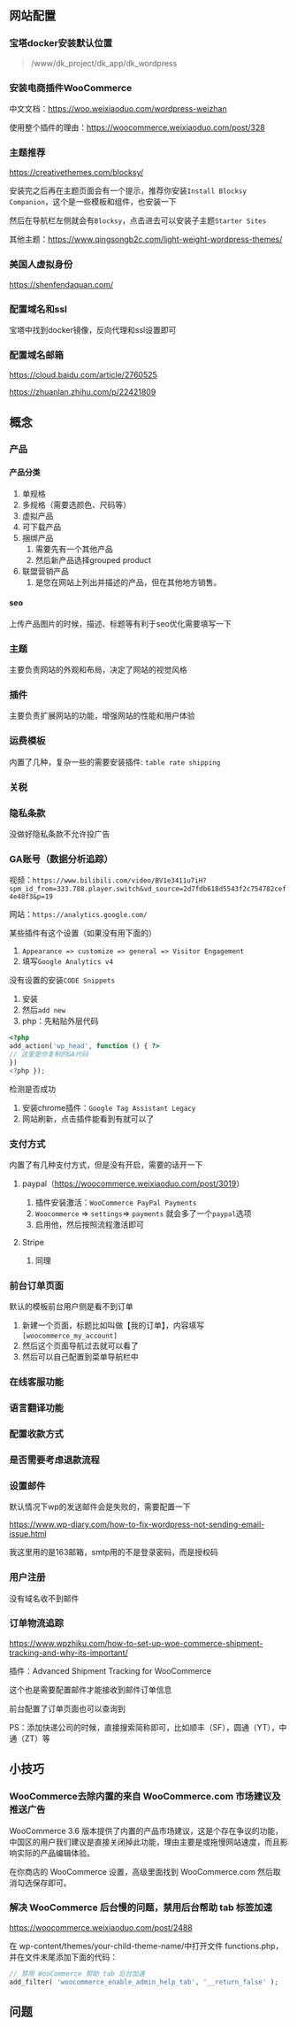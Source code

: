 ## 网站配置

### 宝塔docker安装默认位置

> /www/dk_project/dk_app/dk_wordpress

### 安装电商插件WooCommerce

中文文档：<https://woo.weixiaoduo.com/wordpress-weizhan>

使用整个插件的理由：<https://woocommerce.weixiaoduo.com/post/328>

### 主题推荐

<https://creativethemes.com/blocksy/>

安装完之后再在主题页面会有一个提示，推荐你安装`Install Blocksy Companion`，这个是一些模板和组件，也安装一下

然后在导航栏左侧就会有`Blocksy`，点击进去可以安装子主题`Starter Sites`

其他主题：<https://www.qingsongb2c.com/light-weight-wordpress-themes/>

### 美国人虚拟身份

<https://shenfendaquan.com/>

### 配置域名和ssl

宝塔中找到docker镜像，反向代理和ssl设置即可

### 配置域名邮箱

<https://cloud.baidu.com/article/2760525>

<https://zhuanlan.zhihu.com/p/22421809>

## 概念

### 产品

#### 产品分类

1. 单规格
2. 多规格（需要选颜色、尺码等）
3. 虚拟产品
4. 可下载产品
5. 捆绑产品
   1. 需要先有一个其他产品
   2. 然后新产品选择grouped product
6. 联盟营销产品
   1. 是您在网站上列出并描述的产品，但在其他地方销售。

#### seo

上传产品图片的时候，描述、标题等有利于seo优化需要填写一下

### 主题

主要负责网站的外观和布局，决定了网站的视觉风格

### 插件

主要负责扩展网站的功能，增强网站的性能和用户体验

### 运费模板

内置了几种，复杂一些的需要安装插件: `table rate shipping`

### 关税

### 隐私条款

没做好隐私条款不允许投广告

### GA账号（数据分析追踪）

视频：`https://www.bilibili.com/video/BV1e3411u7iH?spm_id_from=333.788.player.switch&vd_source=2d7fdb618d5543f2c754782cef4e48f3&p=19`

网站：`https://analytics.google.com/`

某些插件有这个设置（如果没有用下面的）

1. `Appearance => customize => general => Visitor Engagement`
2. 填写`Google Analytics v4`

没有设置的安装`CODE Snippets`

1. 安装
2. 然后`add new`
3. php：先粘贴外层代码

```php
<?php
add_action('wp_head', function () { ?>
// 这里是你复制的GA代码
})
<?php });
```

检测是否成功

1. 安装chrome插件：`Google Tag Assistant Legacy`
2. 网站刷新，点击插件能看到有就可以了

### 支付方式

内置了有几种支付方式，但是没有开启，需要的话开一下

1. paypal（<https://woocommerce.weixiaoduo.com/post/3019>）

   1. 插件安装激活：`WooCommerce PayPal Payments`
   2. `Woocommerce` => `settings`=> `payments` 就会多了一个`paypal`选项
   3. 启用他，然后按照流程激活即可

2. Stripe

   1. 同理

### 前台订单页面

默认的模板前台用户侧是看不到订单

1. 新建一个页面，标题比如叫做【我的订单】，内容填写`[woocommerce_my_account]`
2. 然后这个页面导航过去就可以看了
3. 然后可以自己配置到菜单导航栏中

### 在线客服功能

### 语言翻译功能

### 配置收款方式

### 是否需要考虑退款流程

### 设置邮件

默认情况下wp的发送邮件会是失败的，需要配置一下

<https://www.wp-diary.com/how-to-fix-wordpress-not-sending-email-issue.html>

我这里用的是163邮箱，smtp用的不是登录密码，而是授权码

### 用户注册

没有域名收不到邮件

### 订单物流追踪

<https://www.wpzhiku.com/how-to-set-up-woe-commerce-shipment-tracking-and-why-its-important/>

插件：Advanced Shipment Tracking for WooCommerce

这个也是需要配置邮件才能接收到邮件订单信息

前台配置了订单页面也可以查询到

PS：添加快递公司的时候，直接搜索简称即可，比如顺丰（SF），圆通（YT），中通（ZT）等

## 小技巧

### WooCommerce去除内置的来自 WooCommerce.com 市场建议及推送广告

WooCommerce 3.6 版本提供了内置的产品市场建议，这是个存在争议的功能，中国区的用户我们建议是直接关闭掉此功能，理由主要是或拖慢网站速度，而且影响实际的产品编辑体验。

在你商店的 WooCommerce 设置，高级里面找到 WooCommerce.com 然后取消勾选保存即可。

### 解决 WooCommerce 后台慢的问题，禁用后台帮助 tab 标签加速

<https://woocommerce.weixiaoduo.com/post/2488>

在 wp-content/themes/your-child-theme-name/中打开文件 functions.php，并在文件末尾添加下面的代码：

```php
// 禁用 WooCommerce 帮助 tab 后台加速
add_filter( 'woocommerce_enable_admin_help_tab', '__return_false' );
```

## 问题